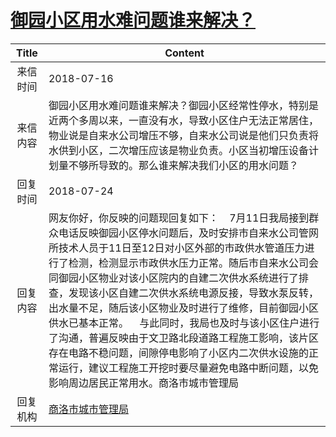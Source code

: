 # <a href="http://www.shangluo.gov.cn/zmhd/ldxxxx.jsp?urltype=leadermail.LeaderMailContentUrl&wbtreeid=1112&leadermailid=4818">御园小区用水难问题谁来解决？</a>
| Title |                                                                                                                                                               Content                                                                                                                                                               |
|:-----:|-------------------------------------------------------------------------------------------------------------------------------------------------------------------------------------------------------------------------------------------------------------------------------------------------------------------------------------|
| 来信时间  | 2018-07-16                                                                                                                                                                                                                                                                                                                          |
| 来信内容  | 御园小区用水难问题谁来解决？御园小区经常性停水，特别是近两个多周以来，一直没有水，导致小区住户无法正常居住，物业说是自来水公司增压不够，自来水公司说是他们只负责将水供到小区，二次增压应该是物业负责。小区当初增压设备计划量不够所导致的。那么谁来解决我们小区的用水问题？                                                                                                                                                                                               |
| 回复时间  | 2018-07-24                                                                                                                                                                                                                                                                                                                          |
| 回复内容  | 网友你好，你反映的问题现回复如下：    7月11日我局接到群众电话反映御园小区停水问题后，及时安排市自来水公司管网所技术人员于11日至12日对小区外部的市政供水管道压力进行了检测，检测显示市政供水压力正常。随后市自来水公司会同御园小区物业对该小区院内的自建二次供水系统进行了排查，发现该小区自建二次供水系统电源反接，导致水泵反转，出水量不足，随后该小区物业及时进行了维修，目前御园小区供水已基本正常。    与此同时，我局也及时与该小区住户进行了沟通，普遍反映由于文卫路北段道路工程施工影响，该片区存在电路不稳问题，间隙停电影响了小区内二次供水设施的正常运行，建议工程施工开挖时要尽量避免电路中断问题，以免影响周边居民正常用水。商洛市城市管理局 |
| 回复机构  | <a href="../../categories/agencies/商洛市城市管理局.md">商洛市城市管理局</a>                                                                                                                                                                                                                                                                        |